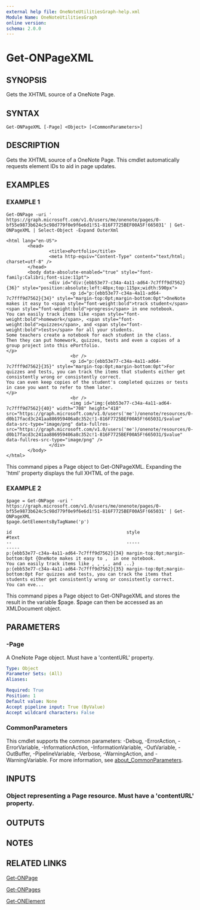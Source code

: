```yaml
---
external help file: OneNoteUtilitiesGraph-help.xml
Module Name: OneNoteUtilitiesGraph
online version:
schema: 2.0.0
---
```


# Get-ONPageXML

## SYNOPSIS
Gets the XHTML source of a OneNote Page.

## SYNTAX

```
Get-ONPageXML [-Page] <Object> [<CommonParameters>]
```

## DESCRIPTION
Gets the XHTML source of a OneNote Page.
This cmdlet automatically requests element IDs to aid in page updates.

## EXAMPLES

### EXAMPLE 1
```
Get-ONPage -uri ' https://graph.microsoft.com/v1.0/users/me/onenote/pages/0-bf55e9873b624c5c98d779f0e9f6e6d1!51-816F7725BEF00A5F!665031' | Get-ONPageXML | Select-Object -Expand OuterXml

<html lang="en-US">
        <head>
                <title>ePortfolio</title>
                <meta http-equiv="Content-Type" content="text/html; charset=utf-8" />
        </head>
        <body data-absolute-enabled="true" style="font-family:Calibri;font-size:11pt">
                <div id="div:{ebb53e77-c34a-4a11-ad64-7c7fff9d7562}{36}" style="position:absolute;left:48px;top:115px;width:590px">
                        <p id="p:{ebb53e77-c34a-4a11-ad64-7c7fff9d7562}{34}" style="margin-top:0pt;margin-bottom:0pt">OneNote makes it easy to <span style="font-weight:bold">track student</span> <span style="font-weight:bold">progress</span> in one notebook.
You can easily track items like <span style="font-weight:bold">homework</span>, <span style="font-weight:bold">quizzes</span>, and <span style="font-weight:bold">tests</span> for all your students. 
Some teachers create a notebook for each student in the class. 
Then they can put homework, quizzes, tests and even a copies of a group project into this ePortfolio.
</p>
                        <br />
                        <p id="p:{ebb53e77-c34a-4a11-ad64-7c7fff9d7562}{35}" style="margin-top:0pt;margin-bottom:0pt">For quizzes and tests, you can track the items that students either get consistently wrong or consistently correct.
You can even keep copies of the student's completed quizzes or tests in case you want to refer to them later.
</p>
                        <br />
                        <img id="img:{ebb53e77-c34a-4a11-ad64-7c7fff9d7562}{40}" width="708" height="418" src="https://graph.microsoft.com/v1.0/users('me')/onenote/resources/0-d0b17facd3c241aa886959406a8c352c!1-816F7725BEF00A5F!665031/$value" data-src-type="image/png" data-fullres-src="https://graph.microsoft.com/v1.0/users('me')/onenote/resources/0-d0b17facd3c241aa886959406a8c352c!1-816F7725BEF00A5F!665031/$value" data-fullres-src-type="image/png" />
                </div>
        </body>
</html>
```

This command pipes a Page object to Get-ONPageXML.
Expanding the 'html' property displays the full XHTML of the page.

### EXAMPLE 2
```
$page = Get-ONPage -uri ' https://graph.microsoft.com/v1.0/users/me/onenote/pages/0-bf55e9873b624c5c98d779f0e9f6e6d1!51-816F7725BEF00A5F!665031' | Get-ONPageXML
$page.GetElementsByTagName('p')

id                                           style                            #text
--                                           -----                            -----
p:{ebb53e77-c34a-4a11-ad64-7c7fff9d7562}{34} margin-top:0pt;margin-bottom:0pt {OneNote makes it easy to ,  in one notebook.
You can easily track items like , , , , and ...}
p:{ebb53e77-c34a-4a11-ad64-7c7fff9d7562}{35} margin-top:0pt;margin-bottom:0pt For quizzes and tests, you can track the items that students either get consistently wrong or consistently correct.
You can eve...
```

This command pipes a Page object to Get-ONPageXML and stores the result in the variable $page.
$page can then be accessed as an XMLDocument object.

## PARAMETERS

### -Page
A OneNote Page object.
Must have a 'contentURL' property.

```yaml
Type: Object
Parameter Sets: (All)
Aliases:

Required: True
Position: 1
Default value: None
Accept pipeline input: True (ByValue)
Accept wildcard characters: False
```

### CommonParameters
This cmdlet supports the common parameters: -Debug, -ErrorAction, -ErrorVariable, -InformationAction, -InformationVariable, -OutVariable, -OutBuffer, -PipelineVariable, -Verbose, -WarningAction, and -WarningVariable. For more information, see [about_CommonParameters](http://go.microsoft.com/fwlink/?LinkID=113216).

## INPUTS

### Object representing a Page resource. Must have a 'contentURL' property.
## OUTPUTS

## NOTES

## RELATED LINKS

[Get-ONPage](Get-ONPage.md)

[Get-ONPages](Get-ONPages.md)

[Get-ONElement](Get-ONElement.md)

